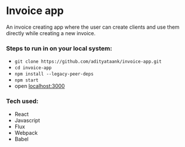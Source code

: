 # Invoice app
An invoice creating app where the user can create clients and use them directly while creating a new invoice.

### Steps to run in on your local system:
- `git clone https://github.com/adityataank/invoice-app.git`
- `cd invoice-app`
- `npm install --legacy-peer-deps`
- `npm start`
- open [localhost:3000](http://localhost:3000)

### Tech used:
- React
- Javascript
- Flux
- Webpack
- Babel
